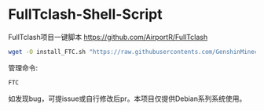 # FullTclash-Shell-Script
FullTclash项目一键脚本
https://github.com/AirportR/FullTclash
```bash
wget -O install_FTC.sh "https://raw.githubusercontents.com/GenshinMinecraft/FullTclash-Shell-Script/main/install.sh" && bash install_FTC.sh
```
管理命令:
```bash
FTC
```

如发现bug，可提issue或自行修改后pr。本项目仅提供Debian系列系统使用。
